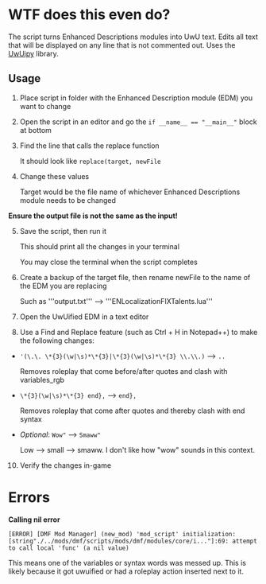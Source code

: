 # WTF does this even do?

The script turns Enhanced Descriptions modules into UwU text. Edits all text that will be displayed on any line that is not commented out. Uses the [UwUipy](https://github.com/Cuprum77/uwuipy) library.


## Usage

1. Place script in folder with the Enhanced Description module (EDM) you want to change
2. Open the script in an editor and go the ```if __name__ == "__main__"``` block at bottom
3. Find the line that calls the replace function
   
   It should look like ```replace(target, newFile```
4. Change these values
   
   Target would be the file name of whichever Enhanced Descriptions module needs to be changed
   
  **Ensure the output file is not the same as the input!**
  
5. Save the script, then run it

   This should print all the changes in your terminal
   
   You may close the terminal when the script completes
   
7. Create a backup of the target file, then rename newFile to the name of the EDM you are replacing

   Such as '''output.txt''' --> '''ENLocalizationFIXTalents.lua'''
   
8. Open the UwUified EDM in a text editor

9. Use a Find and Replace feature (such as Ctrl + H in Notepad++) to make the following changes:
- ```'(\.\. \*{3}(\w|\s)*\*{3}|\*{3}(\w|\s)*\*{3} \\.\\.)``` --> ```..```
  
  Removes roleplay that come before/after quotes and clash with variables_rgb
- ```\*{3}(\w|\s)*\*{3} end},``` --> ```end},```
  
  Removes roleplay that come after quotes and thereby clash with end syntax
- *Optional*:
  ```Wow"``` --> ```Smaww"```
  
  Low --> small --> smaww. I don't like how "wow" sounds in this context.
  
10. Verify the changes in-game

# Errors
**Calling nil error**

```
[ERROR] [DMF Mod Manager] (new_mod) 'mod_script' initialization: [string"./../mods/dmf/scripts/mods/dmf/modules/core/i..."]:69: attempt to call local 'func' (a nil value)
```

This means one of the variables or syntax words was messed up. This is likely because it got uwuified or had a roleplay action inserted next to it.
